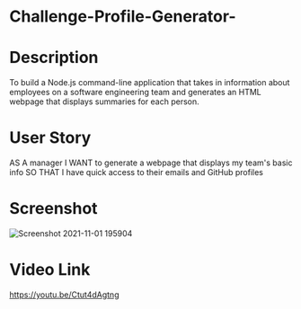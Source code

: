 # Challenge-Profile-Generator-
# Description 
To build a Node.js command-line application that takes in information about employees on a software engineering team and generates an HTML webpage that displays summaries for each person.
# User Story
AS A manager
I WANT to generate a webpage that displays my team's basic info
SO THAT I have quick access to their emails and GitHub profiles
# Screenshot
![Screenshot 2021-11-01 195904](https://user-images.githubusercontent.com/88795800/139757830-8761a62d-9f7c-4c15-94d0-3c4783541bbd.png)

# Video Link
https://youtu.be/Ctut4dAgtng
